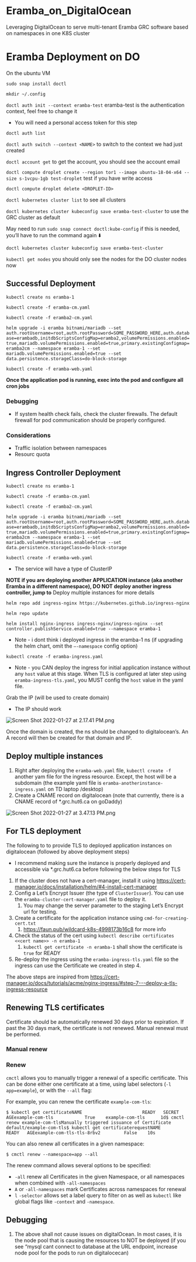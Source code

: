 # Eramba_on_DigitalOcean
Leveraging DigitalOcean to serve multi-tenant Eramba GRC software based on namespaces in one K8S cluster

# Eramba Deployment on DO

On the ubuntu VM

`sudo snap install doctl`

`mkdir ~/.config`

`doctl auth init --context eramba-test` eramba-test is the authentication context, feel free to change it

- You will need a personal access token for this step

`doctl auth list`

`doctl auth switch --context <NAME>` to switch to the context we had just created

`doctl account get` to get the account, you should see the account email

`doctl compute droplet create --region tor1 --image ubuntu-18-04-x64 --size s-1vcpu-1gb test-droplet` test if you have write access

`doctl compute droplet delete <DROPLET-ID>`

`doctl kubernetes cluster list` to see all clusters

`doctl kubernetes cluster kubeconfig save eramba-test-cluster` to use the GRC cluster as default

May need to run `sudo snap connect doctl:kube-config` if this is needed, you’ll have to run the command again ⬇️

`doctl kubernetes cluster kubeconfig save eramba-test-cluster`

`kubectl get nodes` you should only see the nodes for the DO cluster nodes now

## Successful Deployment

`kubectl create ns eramba-1`

`kubectl create -f eramba-cm.yaml`

`kubectl create -f eramba2-cm.yaml`

`helm upgrade -i eramba bitnami/mariadb --set auth.rootUsername=root,auth.rootPassword=SOME_PASSWORD_HERE,auth.database=erambadb,initdbScriptsConfigMap=eramba2,volumePermissions.enabled=true,mariadb.volumePermissions.enabled=true,primary.existingConfigmap=eramba2cm --namespace eramba-1 --set mariadb.volumePermissions.enabled=true --set data.persistence.storageClass=do-block-storage`

`kubectl create -f eramba-web.yaml`

**Once the application pod is running, exec into the pod and configure all cron jobs**

### Debugging

- If system health check fails, check the cluster firewalls. The default firewall for pod communication should be properly configured.

### Considerations

- Traffic isolation between namespaces
- Resourc quota

## Ingress Controller Deployment

`kubectl create ns eramba-1`

`kubectl create -f eramba-cm.yaml`

`kubectl create -f eramba2-cm.yaml`

`helm upgrade -i eramba bitnami/mariadb --set auth.rootUsername=root,auth.rootPassword=SOME_PASSWORD_HERE,auth.database=erambadb,initdbScriptsConfigMap=eramba2,volumePermissions.enabled=true,mariadb.volumePermissions.enabled=true,primary.existingConfigmap=eramba2cm --namespace eramba-1 --set mariadb.volumePermissions.enabled=true --set data.persistence.storageClass=do-block-storage`

`kubectl create -f eramba-web.yaml`

- The service will have a type of ClusterIP

**NOTE if you are deploying another APPLICATION instance (aka another Eramba in a different namespace), DO NOT deploy another ingress controller, jump to** Deploy multiple instances for more details

`helm repo add ingress-nginx https://kubernetes.github.io/ingress-nginx`

`helm repo update`

`helm install nginx-ingress ingress-nginx/ingress-nginx --set controller.publishService.enabled=true --namespace eramba-1`

- Note - i dont think i deployed ingress in the eramba-1 ns (if upgrading the helm chart, omit the `—-namespace` config option)

`kubectl create -f eramba-ingress.yaml`

- Note - you CAN deploy the ingress for initial application instance without any `host` value at this stage. When TLS is configured at later step using `eramba-ingress-tls.yaml`, you MUST config the `host` value in the yaml file.

Grab the IP (will be used to create domain) 

- The IP should work

![Screen Shot 2022-01-27 at 2.17.41 PM.png](https://s3-us-west-2.amazonaws.com/secure.notion-static.com/3be7f8c3-b746-4327-94ce-dce59adfded3/Screen_Shot_2022-01-27_at_2.17.41_PM.png)

Once the domain is created, the ns should be changed to digitalocean’s. An A record will then be created for that domain and IP. 

## Deploy multiple instances

1. Right after deploying the `eramba-web.yaml` file, `kubectl create -f`  another yam file for the ingress resource. Except, the host will be a subdomain (the example yaml file is `eramba-anotherinstance-ingress.yaml` on TD laptop /desktop) 
2. Create a CNAME record on digitalocean (note that currently, there is a CNAME record of *.grc.hut6.ca on goDaddy) 

![Screen Shot 2022-01-27 at 3.47.13 PM.png](https://s3-us-west-2.amazonaws.com/secure.notion-static.com/21a5e8de-8621-4e3a-99ea-1e9fd4024696/Screen_Shot_2022-01-27_at_3.47.13_PM.png)

## For TLS deployment

The following to to provide TLS to deployed application instances on digitalocean (followed by above deployment steps)

- I recommend making sure the instance is properly deployed and accessible via *.grc.hut6.ca before following the below steps for TLS
1. If the cluster does not have a cert-manager, install it using https://cert-manager.io/docs/installation/helm/#4-install-cert-manager
2. Config a Let’s Encrypt Issuer (the type of `ClusterIssuer`). You can use the `eramba-cluster-cert-manager.yaml` file to deploy it. 
    1. You may change the server parameter to the staging Let’s Encrypt url for testing. 
3. Create a certificate for the application instance using `cmd-for-creating-cert.txt` 
    1. https://faun.pub/wildcard-k8s-4998173b16c8 for more info
4. Check the status of the cert using `kubectl describe certificates <<cert name>> -n eramba-1`
    1. `kubectl get certificate -n eramba-1` shall show the certificate is `true` for READY 
5. Re-deploy the ingress using the `eramba-ingress-tls.yaml` file so the ingress can use the Certificate we created in step 4.

The above steps are inspired from https://cert-manager.io/docs/tutorials/acme/nginx-ingress/#step-7---deploy-a-tls-ingress-resource

## Renewing TLS certificates

Certificate should be automatically renewed 30 days prior to expiration. If past the 30 days mark, the certificate is not renewed. Manual renewal must be performed. 

### Manual renew

### Renew

`cmctl` allows you to manually trigger a renewal of a specific certificate. This can be done either one certificate at a time, using label selectors (`-l app=example`), or with the `--all` flag:

For example, you can renew the certificate `example-com-tls`:

`$ kubectl get certificateNAME                       READY   SECRET               AGEexample-com-tls            True    example-com-tls      1d$ cmctl renew example-com-tlsManually triggered issuance of Certificate default/example-com-tls$ kubectl get certificaterequestNAME                              READY   AGEexample-com-tls-tls-8rbv2         False    10s`

You can also renew all certificates in a given namespace:

`$ cmctl renew --namespace=app --all`

The renew command allows several options to be specified:

- `-all` renew all Certificates in the given Namespace, or all namespaces when combined with `-all-namespaces`
- `A` or `-all-namespaces` mark Certificates across namespaces for renewal
- `l` `-selector` allows set a label query to filter on as well as `kubectl` like global flags like `-context` and `-namespace`.

## Debugging

1. The above shall not cause issues on digitalOcean. In most cases, it is the node pool that is causing the resources to NOT be deployed (if you see “mysql cant connect to database at the URL endpoint, increase node pool for the pods to run on digitalocecan)

